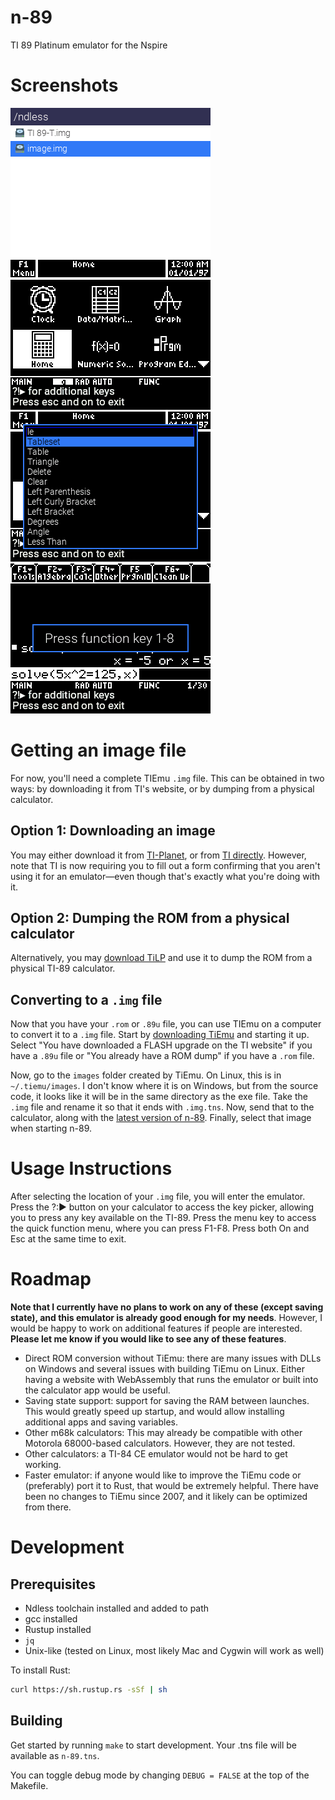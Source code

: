 # n-89
TI 89 Platinum emulator for the Nspire

# Screenshots
![File picker](<screenshots/File chooser.png>)
![Home](screenshots/Home.png)
![Key picker](<screenshots/Key picker.png>)
![Function keys](<screenshots/Function key.png>)

# Getting an image file
For now, you'll need a complete TIEmu `.img` file. This can be obtained
in two ways: by downloading it from TI's website, or by dumping from a
physical calculator.

## Option 1: Downloading an image
You may either download it from [TI-Planet], or from [TI directly].
However, note that TI is now requiring you to fill out a form confirming
that you aren't using it for an emulator—even though that's exactly what
you're doing with it.

## Option 2: Dumping the ROM from a physical calculator
Alternatively, you may [download TiLP] and use it to dump the ROM from
a physical TI-89 calculator.

## Converting to a `.img` file
Now that you have your `.rom` or `.89u` file, you can use TIEmu on a
computer to convert it to a `.img` file. Start by [downloading TiEmu]
and starting it up. Select "You have downloaded a FLASH upgrade on the
TI website" if you have a `.89u` file or "You already have a ROM dump"
if you have a `.rom` file.

Now, go to the `images` folder created by TiEmu. On Linux, this is in
`~/.tiemu/images`. I don't know where it is on Windows, but from the
source code, it looks like it will be in the same directory as the exe
file. Take the `.img` file and rename it so that it ends with
`.img.tns`. Now, send that to the calculator, along with the
[latest version of n-89]. Finally, select that image when starting n-89.


[TI-Planet]: https://tiplanet.org/forum/archives_voir.php?id=1863
[TI directly]: https://education.ti.com/en/software/details/en/6633925F6176419197BF6CA051F5F7B4/89ti89tioperatingsystem
[download TiLP]: http://lpg.ticalc.org/prj_tilp/index.html
[downloading TiEmu]: http://lpg.ticalc.org/prj_tiemu/
[latest version of n-89]: https://github.com/lights0123/n-89/releases

# Usage Instructions
After selecting the location of your `.img` file, you will enter the
emulator. Press the ?:▶ button on your calculator to access the key
picker, allowing you to press any key available on the TI-89. Press the
menu key to access the quick function menu, where you can press F1-F8.
Press both On and Esc at the same time to exit.

# Roadmap
**Note that I currently have no plans to work on any of these (except
saving state), and this emulator is already good enough for my needs**.
However, I would be happy to work on additional features if people are
interested. **Please let me know if you would like to see any of these
features**.

- Direct ROM conversion without TiEmu: there are many issues with DLLs
  on Windows and several issues with building TiEmu on Linux. Either
  having a website with WebAssembly that runs the emulator or built into
  the calculator app would be useful.
- Saving state support: support for saving the RAM between launches.
  This would greatly speed up startup, and would allow installing
  additional apps and saving variables.
- Other m68k calculators: This may already be compatible with other
  Motorola 68000-based calculators. However, they are not tested.
- Other calculators: a TI-84 CE emulator would not be hard to get
  working.
- Faster emulator: if anyone would like to improve the TiEmu code or
  (preferably) port it to Rust, that would be extremely helpful. There
  have been no changes to TiEmu since 2007, and it likely can be
  optimized from there.

# Development
## Prerequisites
- Ndless toolchain installed and added to path
- gcc installed
- Rustup installed
- `jq`
- Unix-like (tested on Linux, most likely Mac and Cygwin will work as
  well)

To install Rust:
```bash
curl https://sh.rustup.rs -sSf | sh
```

## Building
Get started by running `make` to start development. Your .tns file will
be available as `n-89.tns`.

You can toggle debug mode by changing `DEBUG = FALSE` at the top of the
Makefile.
